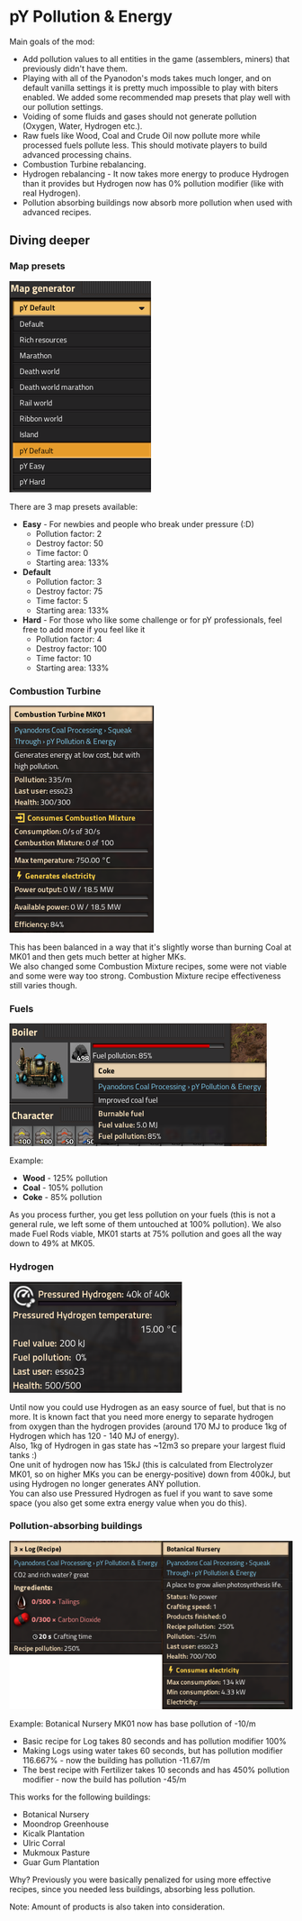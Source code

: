 # pY Pollution & Energy

Main goals of the mod:
- Add pollution values to all entities in the game (assemblers, miners) that previously didn't have them.
- Playing with all of the Pyanodon's mods takes much longer, and on default vanilla settings it is pretty much impossible to play with biters enabled. We added some recommended map presets that play well with our pollution settings.
- Voiding of some fluids and gases should not generate pollution (Oxygen, Water, Hydrogen etc.).
- Raw fuels like Wood, Coal and Crude Oil now pollute more while processed fuels pollute less. This should motivate players to build advanced processing chains.
- Combustion Turbine rebalancing.
- Hydrogen rebalancing - It now takes more energy to produce Hydrogen than it provides but Hydrogen now has 0% pollution modifier (like with real Hydrogen).
- Pollution absorbing buildings now absorb more pollution when used with advanced recipes.

## Diving deeper

### Map presets

![](doc/map-presets.png)

There are 3 map presets available:
- **Easy** - For newbies and people who break under pressure (:D)
    - Pollution factor: 2
    - Destroy factor: 50
    - Time factor: 0
    - Starting area: 133%
- **Default**
    - Pollution factor: 3
    - Destroy factor: 75
    - Time factor: 5
    - Starting area: 133%
- **Hard** - For those who like some challenge or for pY professionals, feel free to add more if you feel like it
    - Pollution factor: 4
    - Destroy factor: 100
    - Time factor: 10
    - Starting area: 133%



### Combustion Turbine

![](doc/combustion-turbine.png)

This has been balanced in a way that it's slightly worse than burning Coal at MK01 and then gets much better at higher MKs.  
We also changed some Combustion Mixture recipes, some were not viable and some were way too strong. Combustion Mixture recipe effectiveness still varies though.

### Fuels

![](doc/boiler.png)

Example:
- **Wood** - 125% pollution
- **Coal** - 105% pollution
- **Coke** - 85% pollution

As you process further, you get less pollution on your fuels (this is not a general rule, we left some of them untouched at 100% pollution).
We also made Fuel Rods viable, MK01 starts at 75% pollution and goes all the way down to 49% at MK05.

### Hydrogen

![](doc/hydrogen.png)

Until now you could use Hydrogen as an easy source of fuel, but that is no more. It is known fact that you need more energy to separate hydrogen from oxygen than the hydrogen provides (around 170 MJ to produce 1kg of Hydrogen which has 120 - 140 MJ of energy).  
Also, 1kg of Hydrogen in gas state has ~12m3 so prepare your largest fluid tanks :)  
One unit of hydrogen now has 15kJ (this is calculated from Electrolyzer MK01, so on higher MKs you can be energy-positive) down from 400kJ, but using Hydrogen no longer generates ANY pollution.  
You can also use Pressured Hydrogen as fuel if you want to save some space (you also get some extra energy value when you do this).

### Pollution-absorbing buildings

![](doc/botanical-nursery.png)

Example:
Botanical Nursery MK01 now has base pollution of -10/m
- Basic recipe for Log takes 80 seconds and has pollution modifier 100%
- Making Logs using water takes 60 seconds, but has pollution modifier 116.667% - now the building has pollution -11.67/m
- The best recipe with Fertilizer takes 10 seconds and has 450% pollution modifier - now the build has pollution -45/m

This works for the following buildings:
- Botanical Nursery
- Moondrop Greenhouse
- Kicalk Plantation
- Ulric Corral
- Mukmoux Pasture
- Guar Gum Plantation

Why? Previously you were basically penalized for using more effective recipes, since you needed less buildings, absorbing less pollution.

Note: Amount of products is also taken into consideration.